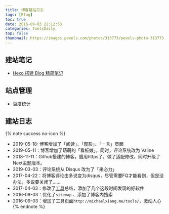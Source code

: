 ```yaml
---
title: 博客建站日志
tags: [Blog]
toc: true
date: 2016-09-03 22:12:53
categories: ToolsDaily
top: false
thumbnail: https://images.pexels.com/photos/313773/pexels-photo-313773.jpeg?w=1260&h=750&auto=compress&cs=tinysrgb
---
```


## 建站笔记

- [Hexo 搭建 Blog 精简笔记](https://www.cnblogs.com/michael-xiang/p/10464518.html)

## 站点管理

- [百度统计](https://tongji.baidu.com/web/18360470/overview/index?siteId=12775404&fromMenu=top)

## 建站日志

{% note success no-icon %}
- 2019-05-18: 博客增加了「阅读」、「观影」、「一言」页面
- 2019-05-11：博客增加了萌萌的「看板娘」，同时，评论系统改为 Valine
- 2018-11-11：Github搭建的博客，启用https了，做了适配修改，同时升级了Next主题版本。
- 2019-03-03：评论系统从 Disqus 改为了「来必力」
- 2017-04-22：将博客评论由多说变为disqus，尽管需要FQ才能看到，但是没办法，多说要关闭了……
- 2017-04-03：修改了[工具](http://michael728.github.io/tools/)总结，添加了几个这段时间发现的好软件
- 2016-09-03：优化了`sitemap` 、添加了博客内搜索
- 2016-09-03：增加了工具页面`http://michaelxiang.me/tools/`，激动人心
{% endnote %}